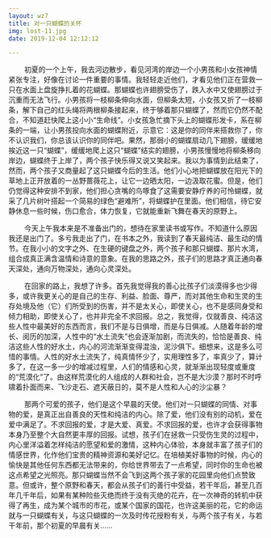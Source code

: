 ```yaml
---
layout: wz7
title: 对一只蝴蝶的关怀
img: lost-11.jpg
date: 2019-12-04 12:12:12

---
```


<p>&nbsp;&nbsp;&nbsp;&nbsp;&nbsp;&nbsp;&nbsp;&nbsp;初夏的一个上午，我去河边散步，看见河湾的岸边一个小男孩和小女孩神情紧张专注，好像在讨论一件重要的事情。我轻轻走近他们，才看见他们正在营救一只在水面上盘旋挣扎着的花蝴蝶。那蝴蝶也许翅膀受伤了，跌入水中又使翅膀过于沉重而无法飞行。小男孩将一枝柳条伸向水面，但柳条太短，小女孩又折了一枝柳条，解下自己的红头绳将两根柳条接起来，终于够着那只蝴蝶了，然而它仍然不配合，不知道赶快爬上这小小“生命线”。小女孩急忙摘下头上的蝴蝶形发卡，系在柳条的一端，让小男孩投向水面的蝴蝶附近，示意它：这是你的同伴来搭救你了，你不认识我们，你总该认识你的同伴吧。果然，那弱小的蝴蝶扇动几下翅膀，缓缓地挨近这一只“蝴蝶”，缓缓地爬上这只“蝴蝶”结实的翅膀，小男孩慢慢地将柳条移向岸边，蝴蝶终于上岸了，两个孩子快乐得又说又笑起来。我以为事情到此结束了，然而，两个孩子又商量起了这只蝴蝶今后的生活。他们小心地把蝴蝶放在阳光下的草地上正开放着的一丛野蔷薇花上，让它一边晒太阳，一边汲取花蜜。但是，他们仍觉得这种安排不到家，他们担心贪嘴的鸟啄食了这需要安静疗养的可怜蝴蝶，就采了几片树叶搭起一个简易的绿色“避难所”，将蝴蝶护在里面。他们相信，待它安静休息一些时候，伤口愈合，体力恢复，它就能重新飞舞在春天的原野上。</p>
<p>&nbsp;&nbsp;&nbsp;&nbsp;&nbsp;&nbsp;&nbsp;&nbsp;今天上午我本来是不准备出门的，想待在家里读书或写作。不知道什么原因我还是出门了。多亏我走出了门，在书本之外，我读到了春天最纯洁、最生动的情节。在我小小的文字之外、在生硬的键盘之外，两个孩子和那只蝴蝶、那片水湾，组合成真正满含温情和诗意的意象。在我的思路之外，孩子们的思路才真正通向春天深处，通向万物深处，通向心灵深处。</p>
<p>&nbsp;&nbsp;&nbsp;&nbsp;&nbsp;&nbsp;&nbsp;&nbsp;在回家的路上，我想了许多。首先我觉得我的善心比孩子们淡漠得多也少得多，或许我更关心的是自己的生存、利益、脸面、尊严，而对其他生命和生灵的生存处境及他（它）们所受到的伤害，并不是太关心，即使关心，也不是感同身受和倾力相助，即使关心了，也并非完全不求回报。总之，我觉得，仅就善良、纯洁这些人性中最美好的东西而言，我们不是与日俱增，而是与日俱减。人随着年龄的增长、阅历的加深，人性中的“水土流失”也会逐渐加剧，而流失的，恰恰是善良、纯洁这些人性的好水土，内心的河流渐渐变得混浊，泥沙俱下。细想来，这是多么可惜的事情。人性的好水土流失了，纯真情怀少了，实用理性多了，率真少了，算计多了，在这一多一少的增减过程里，人们的情感和心灵，就渐渐出现轻度或重度的“荒漠化”了。由这样荒漠化的人组成的人群和社会，岂不是大沙漠？那时不时呼啸着扑面而来、飞沙走石、遮天蔽日的，莫不是人性和人心的沙尘暴？</p>
<p>&nbsp;&nbsp;&nbsp;&nbsp;&nbsp;&nbsp;&nbsp;&nbsp;那两个可爱的孩子，他们是这个早晨的天使。他们对一只蝴蝶的同情、对事物的爱，是真正出自善良的天性和纯洁的内心。除了爱，他们没有别的动机，爱在爱中满足了。不求回报的爱，才是大爱、真爱。不求回报的爱，也许才会获得事物本身乃至整个大自然更丰厚的回报。试想，孩子们在拯救一只受伤生灵的过程中，内心里洋溢着怎样纯洁的愿望和爱的激情，这种内心体验，本身就丰富了孩子们的情感世界，化作他们宝贵的精神资源和美好记忆。在培植美好事物的时候，内心的愉快是其他任何东西都无法带来的，你给世界带去了一点希望，同时你的生命也被这点希望之光照亮。那只蝴蝶当然不会飞到这两个孩子家的花园里向他们点赞致意。但或许，整个原野和春天，都会从孩子们的善行中受益，若干年后，甚至几百年几千年后，如果有某种险些灭绝而终于没有灭绝的花卉，在一次神奇的转机中获得了再生，成为某个城市的市花，或某个国家的国花，也许这美丽的花，它的命运就与一只蝴蝶有关，与这只蝴蝶的一次及时传花授粉有关，与两个孩子有关，与若干年前，那个初夏的早晨有关……</p>